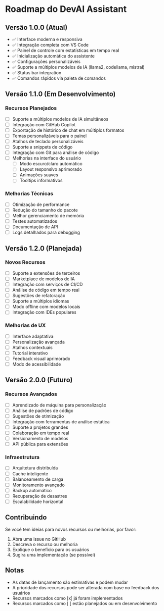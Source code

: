 # Roadmap do DevAI Assistant

## Versão 1.0.0 (Atual)

-   ✅ Interface moderna e responsiva
-   ✅ Integração completa com VS Code
-   ✅ Painel de controle com estatísticas em tempo real
-   ✅ Inicialização automática do assistente
-   ✅ Configurações personalizáveis
-   ✅ Suporte a múltiplos modelos de IA (llama2, codellama, mistral)
-   ✅ Status bar integration
-   ✅ Comandos rápidos via paleta de comandos

## Versão 1.1.0 (Em Desenvolvimento)

### Recursos Planejados

-   [ ] Suporte a múltiplos modelos de IA simultâneos
-   [ ] Integração com GitHub Copilot
-   [ ] Exportação de histórico de chat em múltiplos formatos
-   [ ] Temas personalizáveis para o painel
-   [ ] Atalhos de teclado personalizáveis
-   [ ] Suporte a snippets de código
-   [ ] Integração com Git para análise de código
-   [ ] Melhorias na interface do usuário
    -   [ ] Modo escuro/claro automático
    -   [ ] Layout responsivo aprimorado
    -   [ ] Animações suaves
    -   [ ] Tooltips informativos

### Melhorias Técnicas

-   [ ] Otimização de performance
-   [ ] Redução do tamanho do pacote
-   [ ] Melhor gerenciamento de memória
-   [ ] Testes automatizados
-   [ ] Documentação de API
-   [ ] Logs detalhados para debugging

## Versão 1.2.0 (Planejada)

### Novos Recursos

-   [ ] Suporte a extensões de terceiros
-   [ ] Marketplace de modelos de IA
-   [ ] Integração com serviços de CI/CD
-   [ ] Análise de código em tempo real
-   [ ] Sugestões de refatoração
-   [ ] Suporte a múltiplos idiomas
-   [ ] Modo offline com modelos locais
-   [ ] Integração com IDEs populares

### Melhorias de UX

-   [ ] Interface adaptativa
-   [ ] Personalização avançada
-   [ ] Atalhos contextuais
-   [ ] Tutorial interativo
-   [ ] Feedback visual aprimorado
-   [ ] Modo de acessibilidade

## Versão 2.0.0 (Futuro)

### Recursos Avançados

-   [ ] Aprendizado de máquina para personalização
-   [ ] Análise de padrões de código
-   [ ] Sugestões de otimização
-   [ ] Integração com ferramentas de análise estática
-   [ ] Suporte a projetos grandes
-   [ ] Colaboração em tempo real
-   [ ] Versionamento de modelos
-   [ ] API pública para extensões

### Infraestrutura

-   [ ] Arquitetura distribuída
-   [ ] Cache inteligente
-   [ ] Balanceamento de carga
-   [ ] Monitoramento avançado
-   [ ] Backup automático
-   [ ] Recuperação de desastres
-   [ ] Escalabilidade horizontal

## Contribuindo

Se você tem ideias para novos recursos ou melhorias, por favor:

1. Abra uma issue no GitHub
2. Descreva o recurso ou melhoria
3. Explique o benefício para os usuários
4. Sugira uma implementação (se possível)

## Notas

-   As datas de lançamento são estimativas e podem mudar
-   A prioridade dos recursos pode ser alterada com base no feedback dos usuários
-   Recursos marcados como [x] já foram implementados
-   Recursos marcados como [ ] estão planejados ou em desenvolvimento
